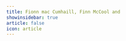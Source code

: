 ```yaml
---
title: Fionn mac Cumhaill, Finn McCool and 
showinsidebar: true 
article: false 
icon: article 
---
```

